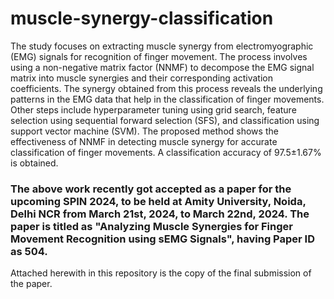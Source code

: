 # muscle-synergy-classification

The study focuses on extracting muscle synergy from electromyographic (EMG) signals for recognition of finger movement. The process involves using a non-negative matrix factor (NNMF) to decompose the EMG signal matrix into muscle synergies and their corresponding activation coefficients. The synergy obtained from this process reveals the underlying patterns in the EMG data that help in the classification of finger movements. Other steps include hyperparameter tuning using grid search, feature selection using sequential forward selection (SFS), and classification using support vector machine (SVM). The proposed method shows the effectiveness of NNMF in detecting muscle synergy for accurate classification of finger movements. A classification accuracy of 97.5±1.67% is obtained.


### The above work recently got accepted as a paper for the upcoming SPIN 2024, to be held at Amity University, Noida, Delhi NCR from March 21st, 2024, to March 22nd, 2024. The paper is titled as "Analyzing Muscle Synergies for Finger Movement Recognition using sEMG Signals", having Paper ID as 504.
Attached herewith in this repository is the copy of the final submission of the paper.
